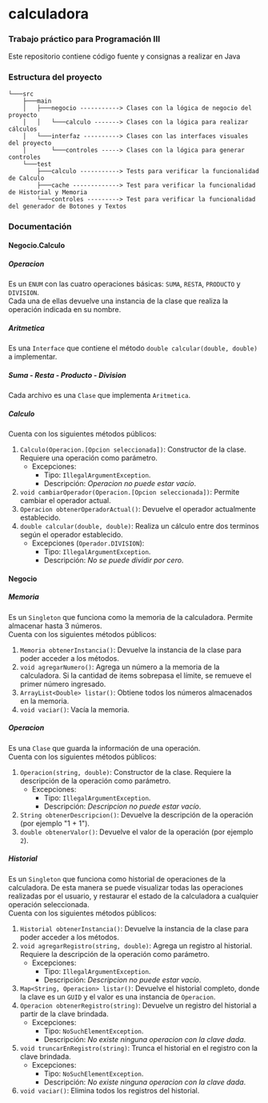 # calculadora
### Trabajo práctico para Programación III
Este repositorio contiene código fuente y consignas a realizar en Java
### Estructura del proyecto
```
└───src
    ├───main
    │   ├───negocio -----------> Clases con la lógica de negocio del proyecto
    │   │   └───calculo -------> Clases con la lógica para realizar cálculos
    │   └───interfaz ----------> Clases con las interfaces visuales del proyecto
    │       └───controles -----> Clases con la lógica para generar controles
    └───test
        ├───calculo -----------> Tests para verificar la funcionalidad de Calculo
        ├───cache -------------> Test para verificar la funcionalidad de Historial y Memoria
        └───controles ---------> Test para verificar la funcionalidad del generador de Botones y Textos
```
### Documentación
#### Negocio.Calculo
##### Operacion
Es un `ENUM` con las cuatro operaciones básicas: `SUMA`, `RESTA`, `PRODUCTO` y `DIVISION`. <br>
Cada una de ellas devuelve una instancia de la clase que realiza la operación indicada en su nombre.
##### Aritmetica
Es una `Interface` que contiene el método `double calcular(double, double)` a implementar.
##### Suma - Resta - Producto - Division
Cada archivo es una `Clase` que implementa `Aritmetica`.
##### Calculo
Cuenta con los siguientes métodos públicos:
1. `Calculo(Operacion.[Opcion seleccionada])`: Constructor de la clase. Requiere una operación como parámetro.
   * Excepciones:
     * Tipo: `IllegalArgumentException`.
     * Descripción: _Operacion no puede estar vacío_.
2. `void cambiarOperador(Operacion.[Opcion seleccionada])`: Permite cambiar el operador actual.
3. `Operacion obtenerOperadorActual()`: Devuelve el operador actualmente establecido.
4. `double calcular(double, double)`: Realiza un cálculo entre dos terminos según el operador establecido.
   * Excepciones (`Operador.DIVISION`):
     * Tipo: `IllegalArgumentException`.
     * Descripción: _No se puede dividir por cero_.
#### Negocio
##### Memoria
Es un `Singleton` que funciona como la memoria de la calculadora. Permite almacenar hasta 3 números. <br>
Cuenta con los siguientes métodos públicos:
1. `Memoria obtenerInstancia()`: Devuelve la instancia de la clase para poder acceder a los métodos.
2. `void agregarNumero()`: Agrega un número a la memoria de la calculadora. Si la cantidad de items sobrepasa el límite, se remueve el primer número ingresado.
3. `ArrayList<Double> listar()`: Obtiene todos los números almacenados en la memoria.
4. `void vaciar()`: Vacía la memoria.
##### Operacion
Es una `Clase` que guarda la información de una operación. <br>
Cuenta con los siguientes métodos públicos:
1. `Operacion(string, double)`: Constructor de la clase. Requiere la descripción de la operación como parámetro.
    * Excepciones:
        * Tipo: `IllegalArgumentException`.
        * Descripción: _Descripcion no puede estar vacío_.
2. `String obtenerDescripcion()`: Devuelve la descripción de la operación (por ejemplo "1 + 1").
3. `double obtenerValor()`: Devuelve el valor de la operación (por ejemplo `2`).
##### Historial
Es un `Singleton` que funciona como historial de operaciones de la calculadora. De esta manera se puede visualizar todas las operaciones realizadas por el usuario, y restaurar el estado de la calculadora a cualquier operación seleccionada. <br>
Cuenta con los siguientes métodos públicos:
1. `Historial obtenerInstancia()`: Devuelve la instancia de la clase para poder acceder a los métodos.
2. `void agregarRegistro(string, double)`: Agrega un registro al historial. Requiere la descripción de la operación como parámetro.
    * Excepciones:
        * Tipo: `IllegalArgumentException`.
        * Descripción: _Descripcion no puede estar vacío_.
3. `Map<String, Operacion> listar()`: Devuelve el historial completo, donde la clave es un `GUID` y el valor es una instancia de `Operacion`.
4. `Operacion obtenerRegistro(string)`: Devuelve un registro del historial a partir de la clave brindada.
    * Excepciones:
        * Tipo: `NoSuchElementException`.
        * Descripción: _No existe ninguna operacion con la clave dada_.
5. `void truncarEnRegistro(string)`: Trunca el historial en el registro con la clave brindada.
    * Excepciones:
        * Tipo: `NoSuchElementException`.
        * Descripción: _No existe ninguna operacion con la clave dada_.
6. `void vaciar()`: Elimina todos los registros del historial.